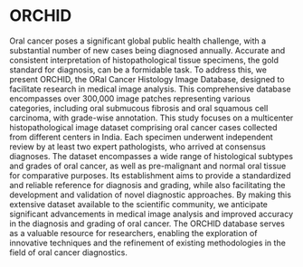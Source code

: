 # ORCHID
Oral cancer poses a significant global public health challenge, with a substantial number of new cases being diagnosed annually. Accurate and consistent interpretation of histopathological tissue specimens, the gold standard for diagnosis, can be a formidable task. To address this, we present ORCHID, the ORal Cancer Histology Image Database, designed to facilitate research in medical image analysis. This comprehensive database encompasses over 300,000 image patches representing various categories, including oral submucous fibrosis and oral squamous cell carcinoma, with grade-wise annotation. This study focuses on a multicenter histopathological image dataset comprising oral cancer cases collected from different centers in India. Each specimen underwent independent review by at least two expert pathologists, who arrived at consensus diagnoses. The dataset encompasses a wide range of histological subtypes and grades of oral cancer, as well as pre-malignant and normal oral tissue for comparative purposes. Its establishment aims to provide a standardized and reliable reference for diagnosis and grading, while also facilitating the development and validation of novel diagnostic approaches. By making this extensive dataset available to the scientific community, we anticipate significant advancements in medical image analysis and improved accuracy in the diagnosis and grading of oral cancer. The ORCHID database serves as a valuable resource for researchers, enabling the exploration of innovative techniques and the refinement of existing methodologies in the field of oral cancer diagnostics.
